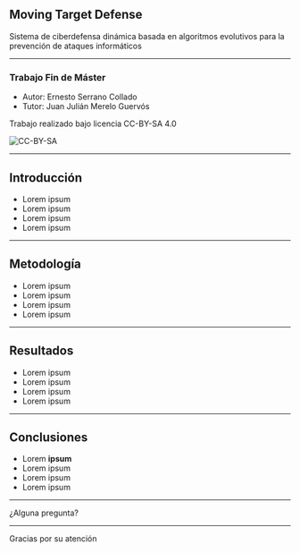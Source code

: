 ## Moving Target Defense

Sistema de ciberdefensa dinámica basada en algoritmos evolutivos para la prevención de ataques informáticos

---

### Trabajo Fin de Máster

- Autor: Ernesto Serrano Collado
- Tutor: Juan Julián Merelo Guervós

Trabajo realizado bajo licencia CC-BY-SA 4.0

![CC-BY-SA](https://i.creativecommons.org/l/by-sa/4.0/88x31.png)

---

## Introducción

- Lorem ipsum
- Lorem ipsum
- Lorem ipsum
- Lorem ipsum

---

## Metodología

- Lorem ipsum
- Lorem ipsum
- Lorem ipsum
- Lorem ipsum

---

## Resultados

- Lorem ipsum
- Lorem ipsum
- Lorem ipsum
- Lorem ipsum

---

## Conclusiones

- Lorem **ipsum**
- Lorem ipsum
- Lorem ipsum
- Lorem ipsum

---

¿Alguna pregunta?

---

Gracias por su atención
